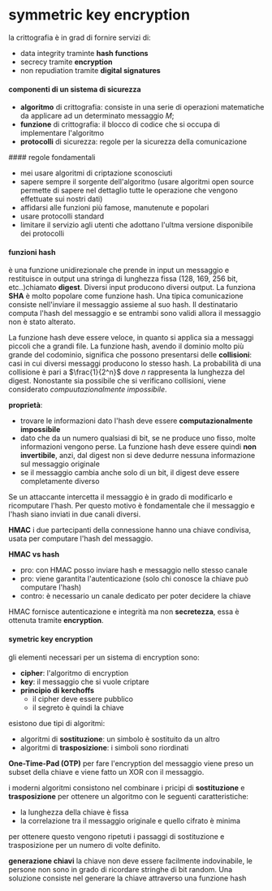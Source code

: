 # symmetric key encryption
la crittografia è in grad di fornire servizi di:
- data integrity traminte **hash functions**
- secrecy tramite **encryption**
- non repudiation tramite **digital signatures**

#### componenti di un sistema di sicurezza
- **algoritmo** di crittografia: consiste in una serie di operazioni matematiche da applicare ad un determinato messaggio $M$;
- **funzione** di crittografia: il blocco di codice che si occupa di implementare l'algoritmo
- **protocolli** di sicurezza: regole per la sicurezza della comunicazione

#### regole fondamentali
- mei usare algoritmi di criptazione sconosciuti
- sapere sempre il sorgente dell'algoritmo (usare algoritmi open source permette di sapere nel dettaglio tutte le operazione che vengono effettuate sui nostri dati)
- affidarsi alle funzioni più famose, manutenute e popolari
- usare protocolli standard
- limitare il servizio agli utenti che adottano l'ultma versione disponibile dei protocolli

#### funzioni hash
è una funzione unidirezionale che prende in input un messaggio e restituisce in output una stringa di lunghezza fissa (128, 169, 256 bit, etc..)chiamato **digest**. Diversi input producono diversi output.
La funziona **SHA** è molto popolare come funzione hash.
Una tipica comunicazione consiste nell'inviare il messaggio assieme al suo hash. Il destinatario computa l'hash del messaggio e se entrambi sono validi allora il messaggio non è stato alterato.

La funzione hash deve essere veloce, in quanto si applica sia a messaggi piccoli che a grandi file. La funzione hash, avendo il dominio molto più grande del codominio, significa che possono presentarsi delle **collisioni**: casi in cui diversi messaggi producono lo stesso hash.
La probabilità di una collisione è pari a $\frac{1}{2^n}$ dove $n$ rappresenta la lunghezza del digest. Nonostante sia possibile che si verificano collisioni, viene considerato *compuutazionalmente impossibile*.

**proprietà**:
- trovare le informazioni dato l'hash deve essere **computazionalmente impossibile**
- dato che da un numero qualsiasi di bit, se ne produce uno fisso, molte informazioni vengono perse. La funzione hash deve essere quindi **non invertibile**, anzi, dal digest non si deve dedurre nessuna informazione sul messaggio originale
- se il messaggio cambia anche solo di un bit, il digest deve essere completamente diverso

Se un attaccante intercetta il messaggio è in grado di modificarlo e ricomputare l'hash. Per questo motivo è fondamentale che il messaggio e l'hash siano inviati in due canali diversi.

**HMAC**
i due partecipanti della connessione hanno una chiave condivisa, usata per computare l'hash del messaggio.

**HMAC vs hash**
- pro: con HMAC posso inviare hash e messaggio nello stesso canale
- pro: viene garantita l'autenticazione (solo chi conosce la chiave può computare l'hash)
- contro: è necessario un canale dedicato per poter decidere la chiave

HMAC fornisce autenticazione e integrità ma non **secretezza**, essa è ottenuta tramite **encryption**.

#### symetric key encryption
gli elementi necessari per un sistema di encryption sono:
- **cipher**: l'algoritmo di encryption
- **key**: il messaggio che si vuole criptare
- **principio di kerchoffs**
  - il cipher deve essere pubblico
  - il segreto è quindi la chiave

esistono due tipi di algoritmi:
- algoritmi di **sostituzione**: un simbolo è sostituito da un altro
- algoritmi di **trasposizione**: i simboli sono riordinati

**One-Time-Pad (OTP)**
per fare l'encryption del messaggio viene preso un subset della chiave e viene fatto un XOR con il messaggio.

i moderni algoritmi consistono nel combinare i pricipi di **sostituzione** e **trasposizione** per ottenere un algoritmo con le seguenti caratteristiche:
- la lunghezza della chiave è fissa
- la correlazione tra il messaggio originale e quello cifrato è minima

per ottenere questo vengono ripetuti i passaggi di sostituzione e trasposizione per un numero di volte definito.

**generazione chiavi**
la chiave non deve essere facilmente indovinabile, le persone non sono in grado di ricordare stringhe di bit random.
Una soluzione consiste nel generare la chiave attraverso una funzione hash